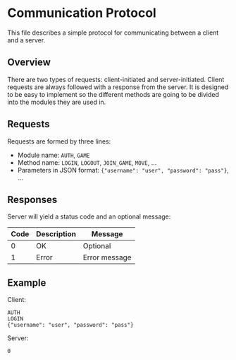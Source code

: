 # Communication Protocol

This file describes a simple protocol for communicating between a client and a server.

## Overview

There are two types of requests: client-initiated and server-initiated.
Client requests are always followed with a response from the server.
It is designed to be easy to implement so the different methods are going to be divided into the modules they are used in.

## Requests

Requests are formed by three lines:
 - Module name: `AUTH`, `GAME`
 - Method name: `LOGIN`, `LOGOUT`, `JOIN_GAME`, `MOVE`, ...
 - Parameters in JSON format: `{"username": "user", "password": "pass"}`, ...

## Responses

Server will yield a status code and an optional message:

| Code | Description | Message       |
|------|-------------|---------------|
| 0    | OK          | Optional      |
| 1    | Error       | Error message |


## Example

Client:
```
AUTH
LOGIN
{"username": "user", "password": "pass"}
```

Server:
```
0
```